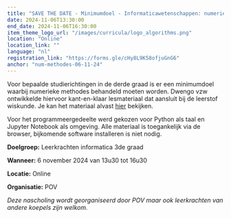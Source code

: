```yaml
---
title: "SAVE THE DATE - Minimumdoel - Informaticawetenschappen: numerieke methodes"
date: 2024-11-06T13:30:00
end_date: 2024-11-06T16:30:00
item_theme_logo_url: "/images/curricula/logo_algorithms.png"
location: "Online"
location_link: ""
language: "nl"
registration_link: "https://forms.gle/cHy8L9K58ofjuGnG6"
anchor: "num-methodes-06-11-24"
---
```

Voor bepaalde studierichtingen in de derde graad is er een minimumdoel waarbij numerieke methodes behandeld moeten worden. 
Dwengo vzw ontwikkelde hiervoor kant-en-klaar lesmateriaal dat aansluit bij de leerstof wiskunde. Je kan het materiaal alvast [hier](https://dwengo.org/algoritmes) bekijken.

Voor het programmeergedeelte werd gekozen voor Python als taal en Jupyter Notebook als omgeving.
Alle materiaal is toegankelijk via de browser, bijkomende software installeren is niet nodig.

**Doelgroep:** Leerkrachten informatica 3de graad

**Wanneer:** 6 november 2024 van 13u30 tot 16u30

**Locatie:** Online 

**Organisatie:** POV

*Deze nascholing wordt georganiseerd door POV maar ook leerkrachten van andere koepels zijn welkom.* 
